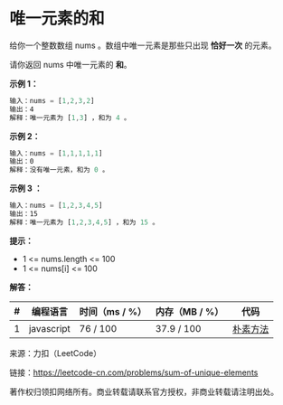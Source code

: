 # 唯一元素的和

给你一个整数数组 nums 。数组中唯一元素是那些只出现 **恰好一次** 的元素。

请你返回 nums 中唯一元素的 **和**。

**示例 1：**

``` javascript
输入：nums = [1,2,3,2]
输出：4
解释：唯一元素为 [1,3] ，和为 4 。
```

**示例 2：**

``` javascript
输入：nums = [1,1,1,1,1]
输出：0
解释：没有唯一元素，和为 0 。
```

**示例 3 ：**

``` javascript
输入：nums = [1,2,3,4,5]
输出：15
解释：唯一元素为 [1,2,3,4,5] ，和为 15 。
```

**提示：**

- 1 <= nums.length <= 100
- 1 <= nums[i] <= 100

**解答：**

**#**|**编程语言**|**时间（ms / %）**|**内存（MB / %）**|**代码**
--|--|--|--|--
1|javascript|76 / 100|37.9 / 100|[朴素方法](./javascript/ac_v1.js)

来源：力扣（LeetCode）

链接：https://leetcode-cn.com/problems/sum-of-unique-elements

著作权归领扣网络所有。商业转载请联系官方授权，非商业转载请注明出处。
